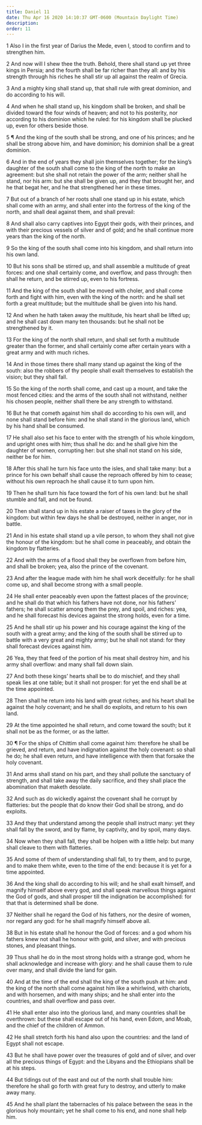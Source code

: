 ```yaml
---
title: Daniel 11
date: Thu Apr 16 2020 14:10:37 GMT-0600 (Mountain Daylight Time)
description: 
order: 11
---
```


<p>
  1 Also I in the first year of Darius the Mede, even I, stood to confirm and to
  strengthen him.
</p>
<p>
  2 And now will I shew thee the truth. Behold, there shall stand up yet three
  kings in Persia; and the fourth shall be far richer than they all: and by his
  strength through his riches he shall stir up all against the realm of Grecia.
</p>
<p>
  3 And a mighty king shall stand up, that shall rule with great dominion, and
  do according to his will.
</p>
<p>
  4 And when he shall stand up, his kingdom shall be broken, and shall be
  divided toward the four winds of heaven; and not to his posterity, nor
  according to his dominion which he ruled: for his kingdom shall be plucked up,
  even for others beside those.
</p>
<p>
  5 &#xB6; And the king of the south shall be strong, and one of his princes;
  and he shall be strong above him, and have dominion; his dominion shall be a
  great dominion.
</p>
<p>
  6 And in the end of years they shall join themselves together; for the
  king&#x2019;s daughter of the south shall come to the king of the north to
  make an agreement: but she shall not retain the power of the arm; neither
  shall he stand, nor his arm: but she shall be given up, and they that brought
  her, and he that begat her, and he that strengthened her in these times.
</p>
<p>
  7 But out of a branch of her roots shall one stand up in his estate, which
  shall come with an army, and shall enter into the fortress of the king of the
  north, and shall deal against them, and shall prevail:
</p>
<p>
  8 And shall also carry captives into Egypt their gods, with their princes, and
  with their precious vessels of silver and of gold; and he shall continue more
  years than the king of the north.
</p>
<p>
  9 So the king of the south shall come into his kingdom, and shall return into
  his own land.
</p>
<p>
  10 But his sons shall be stirred up, and shall assemble a multitude of great
  forces: and one shall certainly come, and overflow, and pass through: then
  shall he return, and be stirred up, even to his fortress.
</p>
<p>
  11 And the king of the south shall be moved with choler, and shall come forth
  and fight with him, even with the king of the north: and he shall set forth a
  great multitude; but the multitude shall be given into his hand.
</p>
<p>
  12 And when he hath taken away the multitude, his heart shall be lifted up;
  and he shall cast down many ten thousands: but he shall not be strengthened by
  it.
</p>
<p>
  13 For the king of the north shall return, and shall set forth a multitude
  greater than the former, and shall certainly come after certain years with a
  great army and with much riches.
</p>
<p>
  14 And in those times there shall many stand up against the king of the south:
  also the robbers of thy people shall exalt themselves to establish the vision;
  but they shall fall.
</p>
<p>
  15 So the king of the north shall come, and cast up a mount, and take the most
  fenced cities: and the arms of the south shall not withstand, neither his
  chosen people, neither shall there be any strength to withstand.
</p>
<p>
  16 But he that cometh against him shall do according to his own will, and none
  shall stand before him: and he shall stand in the glorious land, which by his
  hand shall be consumed.
</p>
<p>
  17 He shall also set his face to enter with the strength of his whole kingdom,
  and upright ones with him; thus shall he do: and he shall give him the
  daughter of women, corrupting her: but she shall not stand on his side,
  neither be for him.
</p>
<p>
  18 After this shall he turn his face unto the isles, and shall take many: but
  a prince for his own behalf shall cause the reproach offered by him to cease;
  without his own reproach he shall cause it to turn upon him.
</p>
<p>
  19 Then he shall turn his face toward the fort of his own land: but he shall
  stumble and fall, and not be found.
</p>
<p>
  20 Then shall stand up in his estate a raiser of taxes in the glory of the
  kingdom: but within few days he shall be destroyed, neither in anger, nor in
  battle.
</p>
<p>
  21 And in his estate shall stand up a vile person, to whom they shall not give
  the honour of the kingdom: but he shall come in peaceably, and obtain the
  kingdom by flatteries.
</p>
<p>
  22 And with the arms of a flood shall they be overflown from before him, and
  shall be broken; yea, also the prince of the covenant.
</p>
<p>
  23 And after the league made with him he shall work deceitfully: for he shall
  come up, and shall become strong with a small people.
</p>
<p>
  24 He shall enter peaceably even upon the fattest places of the province; and
  he shall do that which his fathers have not done, nor his fathers&#x2019;
  fathers; he shall scatter among them the prey, and spoil, and riches: yea, and
  he shall forecast his devices against the strong holds, even for a time.
</p>
<p>
  25 And he shall stir up his power and his courage against the king of the
  south with a great army; and the king of the south shall be stirred up to
  battle with a very great and mighty army; but he shall not stand: for they
  shall forecast devices against him.
</p>
<p>
  26 Yea, they that feed of the portion of his meat shall destroy him, and his
  army shall overflow: and many shall fall down slain.
</p>
<p>
  27 And both these kings&#x2019; hearts shall be to do mischief, and they shall
  speak lies at one table; but it shall not prosper: for yet the end shall be at
  the time appointed.
</p>
<p>
  28 Then shall he return into his land with great riches; and his heart shall
  be against the holy covenant; and he shall do exploits, and return to his own
  land.
</p>
<p>
  29 At the time appointed he shall return, and come toward the south; but it
  shall not be as the former, or as the latter.
</p>
<p>
  30 &#xB6; For the ships of Chittim shall come against him: therefore he shall
  be grieved, and return, and have indignation against the holy covenant: so
  shall he do; he shall even return, and have intelligence with them that
  forsake the holy covenant.
</p>
<p>
  31 And arms shall stand on his part, and they shall pollute the sanctuary of
  strength, and shall take away the daily sacrifice, and they shall place the
  abomination that maketh desolate.
</p>
<p>
  32 And such as do wickedly against the covenant shall he corrupt by
  flatteries: but the people that do know their God shall be strong, and do
  exploits.
</p>
<p>
  33 And they that understand among the people shall instruct many: yet they
  shall fall by the sword, and by flame, by captivity, and by spoil, many days.
</p>
<p>
  34 Now when they shall fall, they shall be holpen with a little help: but many
  shall cleave to them with flatteries.
</p>
<p>
  35 And some of them of understanding shall fall, to try them, and to purge,
  and to make them white, even to the time of the end: because it is yet for a
  time appointed.
</p>
<p>
  36 And the king shall do according to his will; and he shall exalt himself,
  and magnify himself above every god, and shall speak marvellous things against
  the God of gods, and shall prosper till the indignation be accomplished: for
  that that is determined shall be done.
</p>
<p>
  37 Neither shall he regard the God of his fathers, nor the desire of women,
  nor regard any god: for he shall magnify himself above all.
</p>
<p>
  38 But in his estate shall he honour the God of forces: and a god whom his
  fathers knew not shall he honour with gold, and silver, and with precious
  stones, and pleasant things.
</p>
<p>
  39 Thus shall he do in the most strong holds with a strange god, whom he shall
  acknowledge and increase with glory: and he shall cause them to rule over
  many, and shall divide the land for gain.
</p>
<p>
  40 And at the time of the end shall the king of the south push at him: and the
  king of the north shall come against him like a whirlwind, with chariots, and
  with horsemen, and with many ships; and he shall enter into the countries, and
  shall overflow and pass over.
</p>
<p>
  41 He shall enter also into the glorious land, and many countries shall be
  overthrown: but these shall escape out of his hand, even Edom, and Moab, and
  the chief of the children of Ammon.
</p>
<p>
  42 He shall stretch forth his hand also upon the countries: and the land of
  Egypt shall not escape.
</p>
<p>
  43 But he shall have power over the treasures of gold and of silver, and over
  all the precious things of Egypt: and the Libyans and the Ethiopians shall be
  at his steps.
</p>
<p>
  44 But tidings out of the east and out of the north shall trouble him:
  therefore he shall go forth with great fury to destroy, and utterly to make
  away many.
</p>
<p>
  45 And he shall plant the tabernacles of his palace between the seas in the
  glorious holy mountain; yet he shall come to his end, and none shall help him.
</p>

